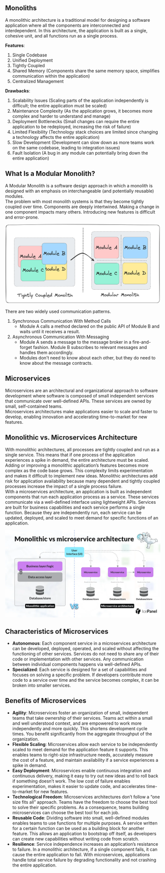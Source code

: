 ## Monoliths
A monolithic architecture is a traditional model for designing a software application where all the components are interconnected and interdependent. In this architecture, the application is built as a single, cohesive unit, and all functions run as a single process.  

**Features**:  
1. Single Codebase
2. Unified Deployment
3. Tightly Coupled
4. Shared Memory (Components share the same memory space, simplifies communication within the application)
5. Centralized Management

**Drawbacks**:  
1. Scalability Issues (Scaling parts of the application independently is difficult; the entire application must be scaled)
2. Maintenance Complexity (As the application grows, it becomes more complex and harder to understand and manage)
3. Deployment Bottlenecks (Small changes can require the entire application to be redeployed, increasing the risk of failure)
4. Limited Flexibility (Technology stack choices are limited since changing a technology affects the entire application)
5. Slow Development (Development can slow down as more teams work on the same codebase, leading to integration issues)
6. Fault Isolation (A bug in any module can potentially bring down the entire application)

## What Is a Modular Monolith?
A Modular Monolith is a software design approach in which a monolith is designed with an emphasis on interchangeable (and potentially reusable) modules.  
The problem with most monolith systems is that they become tightly coupled over time. Components are deeply intertwined. Making a change in one component impacts many others. Introducing new features is difficult and error-prone.

![Modular Monolith](Images/modular_monolith_diagram.png)

There are two widely used communication patterns.  
1. Synchronous Communication With Method Calls
   - Module A calls a method declared on the public API of Module B and waits until it receives a result.
2. Asynchronous Communication With Messaging
   - Module A sends a message to the message broker in a fire-and-forget fashion. Module B subscribes to relevant messages and handles them accordingly.
   - Modules don't need to know about each other, but they do need to know about the message contracts.


## Microservices
Microservices are an architectural and organizational approach to software development where software is composed of small independent services that communicate over well-defined APIs. These services are owned by small, self-contained teams.  
Microservices architectures make applications easier to scale and faster to develop, enabling innovation and accelerating time-to-market for new features.

## Monolithic vs. Microservices Architecture
With monolithic architectures, all processes are tightly coupled and run as a single service. This means that if one process of the application experiences a spike in demand, the entire architecture must be scaled. Adding or improving a monolithic application’s features becomes more complex as the code base grows. This complexity limits experimentation and makes it difficult to implement new ideas. Monolithic architectures add risk for application availability because many dependent and tightly coupled processes increase the impact of a single process failure.  
With a microservices architecture, an application is built as independent components that run each application process as a service. These services communicate via a well-defined interface using lightweight APIs. Services are built for business capabilities and each service performs a single function. Because they are independently run, each service can be updated, deployed, and scaled to meet demand for specific functions of an application.

![Breaking Monolith to Microservices](Images/monolithVsmicroservices.webp)


## Characteristics of Microservices
- **Autonomous**: Each component service in a microservices architecture can be developed, deployed, operated, and scaled without affecting the functioning of other services. Services do not need to share any of their code or implementation with other services. Any communication between individual components happens via well-defined APIs.
- **Specialized**: Each service is designed for a set of capabilities and focuses on solving a specific problem. If developers contribute more code to a service over time and the service becomes complex, it can be broken into smaller services.

## Benefits of Microservices
- **Agility**: Microservices foster an organization of small, independent teams that take ownership of their services. Teams act within a small and well understood context, and are empowered to work more independently and more quickly. This shortens development cycle times. You benefit significantly from the aggregate throughput of the organization.
- **Flexible Scaling**: Microservices allow each service to be independently scaled to meet demand for the application feature it supports. This enables teams to right-size infrastructure needs, accurately measure the cost of a feature, and maintain availability if a service experiences a spike in demand.
- **Easy Deployment**: Microservices enable continuous integration and continuous delivery, making it easy to try out new ideas and to roll back if something doesn’t work. The low cost of failure enables experimentation, makes it easier to update code, and accelerates time-to-market for new features.
- **Technological Freedom**: Microservices architectures don’t follow a “one size fits all” approach. Teams have the freedom to choose the best tool to solve their specific problems. As a consequence, teams building microservices can choose the best tool for each job.
- **Reusable Code**: Dividing software into small, well-defined modules enables teams to use functions for multiple purposes. A service written for a certain function can be used as a building block for another feature. This allows an application to bootstrap off itself, as developers can create new capabilities without writing code from scratch.
- **Resilience**: Service independence increases an application’s resistance to failure. In a monolithic architecture, if a single component fails, it can cause the entire application to fail. With microservices, applications handle total service failure by degrading functionality and not crashing the entire application.